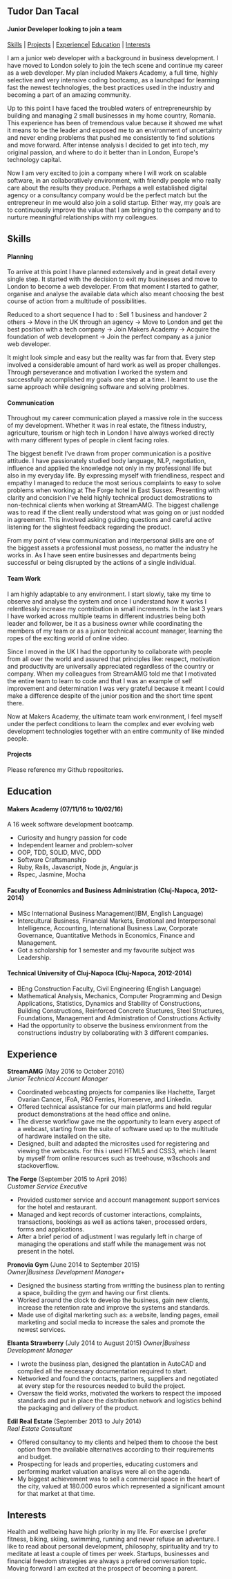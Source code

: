 ## Tudor Dan Tacal
#### Junior Developer looking to join a team
[Skills](#skills) | [Projects]() | [Experience](#experience)| [Education](#education) | [Interests](#interests)


I am a junior web developer with a background in business development. I have moved to London solely to join the tech scene and continue my career as a web developer. My plan included Makers Academy, a full time, highly selective and very intensive coding bootcamp, as a launchpad for learning fast the newest technologies, the best practices used in the industry and becoming a part of an amazing community.    

Up to this point I have faced the troubled waters of entrepreneurship by building and managing 2 small businesses in my home country, Romania. This experience has been of tremendous value because it showed me what it means to be the leader and exposed me to an environment of uncertainty and never ending problems that pushed me consistently to find solutions and move forward. After intense analysis I decided to get into tech, my original passion, and where to do it better than in London, Europe's technology capital.     

Now I am very excited to join a company where I will work on scalable software, in an collaboratively environment, with friendly people who really care about the results they produce. Perhaps a well established digital agency or a consultancy company would be the perfect match but the entrepreneur in me would also join a solid startup. Either way, my goals are to continuously improve the value that I am bringing to the company and to nurture meaningful relationships with my colleagues.


## Skills

#### Planning

To arrive at this point I have planned extensively and in great detail every single step. It started with the decision to exit my businesses and move to London to become a web developer. From that moment I started to gather, organise and analyse the available data which also meant choosing the best course of action from a multitude of possibilities.  

Reduced to a short sequence I had to : Sell 1 business and handover 2 others -> Move in the UK through an agency -> Move to London and get the best position with a tech company -> Join Makers Academy -> Acquire the foundation of web development -> Join the perfect company as a junior web developer.

It might look simple and easy but the reality was far from that. Every step involved a considerable amount of hard work as well as proper challenges. Through perseverance and motivation I worked the system and successfully accomplished my goals one step at a time. I learnt to use the same approach while designing software and solving problmes.   

#### Communication

Throughout my career communication played a massive role in the success of my development. Whether it was in real estate, the fitness industry, agriculture, tourism or high tech in London I have always worked directly with many different types of people in client facing roles. 

The biggest benefit I've drawn from proper communication is a positive attitude. I have passionately studied body language, NLP, negotiation, influence and applied the knowledge not only in my professional life but also in my everyday life. By expressing myself with friendliness, respect and empathy I managed to reduce the most serious complaints to easy to solve problems when working at The Forge hotel in East Sussex. Presenting with clarity and concision I've held highly technical product demostrations to non-technical clients when working at StreamAMG. The biggest challenge was to read if the client really understood what was going on or just nodded in agreement. This involved asking guiding questions and careful active listening for the slightest feedback regarding the product. 

From my point of view communication and interpersonal skills are one of the biggest assets a professional must possess, no matter the industry he works in. As I have seen entire businesses and departments being successful or being disrupted by the actions of a single individual. 


#### Team Work

I am highly adaptable to any environment. I start slowly, take my time to observe and analyse the system and once I understand how it works I relentlessly increase my contribution in small increments. In the last 3 years I have worked across multiple teams in different industries being both leader and follower, be it as a business owner while coordinating the members of my team or as a junior technical account manager, learning the ropes of the exciting world of online video. 

Since I moved in the UK I had the opportunity to collaborate with people from all over the world and assured that principles like: respect, motivation and productivity are universally appreciated regardless of the country or company. When my colleagues from StreamAMG told me that I motivated the entire team to learn to code and that I was an example of self improvement and determination I was very grateful because it meant I could make a difference despite of the junior position and the short time spent there.

Now at Makers Academy, the ultimate team work environment, I feel myself under the perfect conditions to learn the complex and ever evolving web development technologies together with an entire community of like minded people. 

#### Projects
Please reference my Github repositories.


## Education

#### Makers Academy (07/11/16 to 10/02/16)

A 16 week software development bootcamp.

- Curiosity and hungry passion for code
- Independent learner and problem-solver
- OOP, TDD, SOLID, MVC, DDD
- Software Craftsmanship
- Ruby, Rails, Javascript, Node.js, Angular.js
- Rspec, Jasmine, Mocha



#### Faculty of Economics and Business Administration (Cluj-Napoca, 2012-2014)

* MSc International Business Management(IBM, English Language)
* Intercultural Business, Financial Markets, Emotional and Interpersonal Intelligence, Accounting, International Business Law, Corporate Governance, Quantitative Methods in Economics, Finance and Management.
* Got a scholarship for 1 semester and my favourite subject was Leadership.

#### Technical University of Cluj-Napoca (Cluj-Napoca, 2012-2014)

* BEng Construction Faculty, Civil Engineering (English Language)
* Mathematical Analysis, Mechanics, Computer Programming and Design Applications, Statistics, Dynamics and Stability of Constructions, Building Constructions, Reinforced Concrete Stuctures, Steel Structures, Foundations, Management and Administration of Constructions Activity
* Had the opportunity to observe the business environment from the constructions industry by collaborating with 3 different companies.


## Experience

**StreamAMG** (May 2016 to October 2016)    
*Junior Technical Account Manager*
* Coordinated webcasting projects for companies like Hachette, Target Ovarian Cancer, IFoA, P&O Ferries, Homeserve, and Linkedin.
* Offered technical assistance for our main platforms and held regular product demonstrations at the head office and online.
* The diverse workflow gave me the opportunity to learn every aspect of a webcast, starting from the suite of software used up to the multitude of hardware installed on the site. 
* Designed, built and adapted the microsites used for registering and viewing the webcasts. For this i used HTML5 and CSS3, which i learnt by myself from online resources such as treehouse, w3schools and stackoverflow. 

**The Forge** (September 2015 to April 2016)   
*Customer Service Executive*
* Provided customer service and account management support services for the hotel and restaurant. 
* Managed and kept records of customer interactions, complaints, transactions, bookings as well as actions taken, processed orders, forms and applications.
* After a brief period of adjustment I was regularly left in charge of managing the operations and staff while the management was not present in the hotel.  

**Pronovia Gym** (June 2014 to September 2015)   
*Owner|Business Development Manager*+
* Designed the business starting from writting the business plan to renting a space, building the gym and having our first clients.
* Worked around the clock to develop the business, gain new clients, increase the retention rate and improve the systems and standards. 
* Made use of digital marketing such as: a website, landing pages, email marketing and social media to increase the sales and promote the newest services.

**Elsanta Strawberry** (July 2014 to August 2015)
*Owner|Business Development Manager*
* I wrote the business plan, designed the plantation in AutoCAD and compiled all the necessary documentation required to start.
* Networked and found the contacts, partners, suppliers and negotiated at every step for the resources needed to build the project.
* Oversaw the field works, motivated the workers to respect the imposed standards and put in place the distribution network and logistics behind the packaging and delivery of the product.

**Edil Real Estate** (September 2013 to July 2014)   
*Real Estate Consultant*
* Offered consultancy to my clients and helped them to choose the best option from the available alternatives according to their requirements and budget.
* Prospecting for leads and properties, educating customers and performing market valuation analisys were all on the agenda.
* My biggest achievement was to sell a commercial space in the heart of the city, valued at 180.000 euros which represented a significant amount for that market at that time. 

## Interests

Health and wellbeing have high priority in my life. For exercise I prefer fitness, biking, skiing, swimming, running and never refuse an adventure. 
I like to read about personal development, philosophy, spirituality and try to meditate at least a couple of times per week. 
Startups, businesses and financial freedom strategies are always a prefered conversation topic.
Moving forward I am excited at the prospect of becoming a parent.
